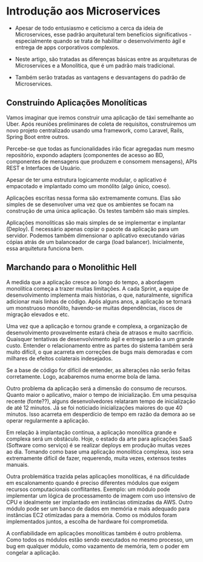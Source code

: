 # Introdução aos Microservices
* Apesar de todo entusiasmo e ceticismo a cerca da ideia de Microservices, esse padrão arquitetural tem benefícios significativos - especialmente quando se trata de habilitar o desenvolvimento ágil e entrega de apps corporativos complexos.

* Neste artigo, são tratadas as diferenças básicas entre as arquiteturas de Microservices e a Monolítica, que é um padrão mais tradicional.

* Também serão tratadas as vantagens e desvantagens do padrão de Microservices.

## Construindo Aplicações Monolíticas
Vamos imaginar que iremos construir uma aplicação de táxi semelhante ao Uber. Após reuniões preliminares de coleta de requisitos, construiremos um novo projeto centralizado usando uma framework, como Laravel, Rails, Spring Boot entre outros.

Percebe-se que todas as funcionalidades irão ficar agregadas num mesmo repositório, expondo adapters (componentes de acesso ao BD, componentes de mensagens que produzem e consomem mensagens), APIs REST e Interfaces de Usuário. 

Apesar de ter uma estrutura logicamente modular, o aplicativo é empacotado e implantado como um monólito (algo único, coeso).

Aplicações escritas nessa forma são extremamente comuns. Elas são simples de se desenvolver uma vez que os ambientes se focam na construção de uma única aplicação. Os testes também são mais simples.

Aplicações monolíticas são mais simples de se implementar e implantar (Deploy). É necessário apenas copiar o pacote da aplicação para um servidor. Podemos também dimensionar o aplicativo executando várias cópias atrás de um balanceador de carga (load balancer). Inicialmente, essa arquitetura funciona bem.

## Marchando para o Monolithic Hell
A medida que a aplicação cresce ao longo do tempo, a abordagem monolítica começa a trazer muitas limitações. A cada Sprint, a equipe de desenvolvimento implementa mais histórias, o que, naturalmente, significa adicionar mais linhas de código. Após alguns anos, a aplicação se tornará um monstruoso monólito, havendo-se muitas dependências, riscos de migração elevados e etc.

Uma vez que a aplicação e tornou grande e complexa, a organização de desenvolvimento provavelmente estará cheia de atrasos e muito sacrifício. Quaisquer tentativas de desenvolvimento ágil e entrega serão a um grande custo. Entender o relacionamento entre as partes do sistema também será muito difícil, o que acarreta em correções de bugs mais demoradas e com milhares de efeitos colaterais indesejados.

Se a base de código for difícil de entender, as alterações não serão feitas corretamente. Logo, acabaremos numa enorme bola de lama.

Outro problema da aplicação será a dimensão do consumo de recursos. Quanto maior o aplicativo, maior o tempo de inicialização. Em uma pesquisa recente (fonte??), alguns desenvolvedores relataram tempo de inicialização de até 12 minutos. Já se foi noticiado inicializações maiores do que 40 minutos. Isso acarreta em desperdício de tempo em razão da demora ao se operar regularmente a aplicação.

Em relação à implantação contínua, a aplicação monolítica grande e complexa será um obstáculo. Hoje, o estado da arte para aplicações SaaS (Software como serviço) é se realizar deploys em produção muitas vezes ao dia. Tomando como base uma aplicação monolítica complexa, isso sera extremamente difícil de fazer, requerendo, muita vezes, extensos testes manuais.

Outra problemática trazida pelas aplicações monolíticas, é na dificuldade em escalonamento quando é preciso diferentes módulos que exigem recursos computacionais conflitantes. Exemplo: um módulo pode implementar um lógica de processamento de imagem com uso intensivo de CPU e idealmente ser implantado em instâncias otimizadas da AWS. Outro módulo pode ser um banco de dados em memória e mais adequado para instâncias EC2 otimizadas para a memória. Como os módulos foram implementados juntos, a escolha de hardware foi comprometida.

A confiabilidade em aplicações monolíticas também é outro problema. Como todos os módulos estão sendo executados no mesmo processo, um bug em qualquer módulo, como vazamento de memória, tem o poder em congelar a aplicação.
